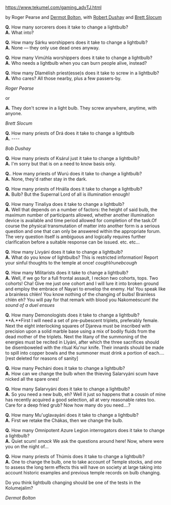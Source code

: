 https://www.tekumel.com/gaming_advTJ.html

by Roger Pearse and [Dermot Bolton](mailto:d.j.bolton@Bradford.ac.uk), with [Robert Dushay](mailto:rdushay@mindspring.com) and [Brett Slocum](mailto:slocum@io.com)

**Q.** How many sorcerers does it take to change a lightbulb?  
**A.** What into?

**Q.** How many Sárku worshippers does it take to change a lightbulb?  
**A.** None –– they only use dead ones anyway.

**Q.** How many Vimúhla worshippers does it take to change a lightbulb?  
**A.** Who needs a lightbulb when you can burn people alive, instead?

**Q.** How many Dlamélish priest(esse)s does it take to screw in a lightbulb?  
**A.** Who cares? All those nearby, plus a few passers-by.

_Roger Pearse_

or

**A.** They don't screw in a light bulb. They screw anywhere, anytime, with anyone.

_Brett Slocum_

**Q.** How many priests of Drá does it take to change a lightbulb  
**A.** ----

_Bob Dushay_

**Q.** How many priests of Ksárul just it take to change a lightbulb?  
**A.** I'm sorry but that is on a need to know basis only.

**Q.**. How many priests of Wurú does it take to change a lightbulb?  
**A.** None, they'd rather stay in the dark.

**Q.** How many priests of Hnálla does it take to change a lightbulb?  
**A.** Bulb? But the Supernal Lord of all is illumination enough!

**Q.** How many Tinaliya does it take to change a lightbulb?  
**A.** Well that depends on a number of factors: the height of said bulb, the maximum number of participants allowed, whether another illumination device is available and time period allowed for completion of the task.Of course the physical transmutation of matter into another form is a serious question and one that can only be answered within the appropriate forum. The very question itself is ambiguous and logically requires further clarification before a suitable response can be issued. etc. etc...

**Q.** How many Livyáni does it take to change a lightbulb?  
**A.** What do you know of lightbulbs? This is restricted information! Report your sinful thoughts to the temple at once! *coughVrunebcough*

**Q.** How many Militarists does it take to change a lightbulb?  
**A.** Well, if we go for a full frontal assault, I reckon two cohorts, tops. Two cohorts! Cha! Give me just one cohort and I will lure it into broken ground and employ the embrace of Nayari to envelop the enemy. Ha! You speak like a brainless chlén! You know nothing of the changing of bulbs! Brainless chlén eh? You will pay for that remark with blood you Nakomeéscum! *the sound of a duel ensues*

**Q.** How many Demonologists does it take to change a lightbulb?  
**A.**First I will need a set of pre-pubescent triplets, preferably female. Next the eight interlocking squares of Djareva must be inscribed with precision upon a solid marble base using a mix of bodily fluids from the dead mother of the triplets. Next the litany of the summoning of the energies must be recited in Llyáni, after which the three sacrifices should be disemboweled with the ritual Ku'nur knife. Their innards should be made to spill into copper bowls and the summoner must drink a portion of each.... [rest deleted for reasons of sanity]

**Q.** How many Pecháni does it take to change a lightbulb?  
**A.** How can we change the bulb when the thieving Salarvyáni scum have nicked all the spare ones!

**Q.** How many Salarvyáni does it take to change a lightbulb?  
**A.** So you need a new bulb, eh? Well it just so happens that a cousin of mine has recently acquired a good selection, all at very reasonable rates too. Care for a deep fried grub? Now how many do you need....?

**Q.** How many Mu'uglavayáni does it take to change a lightbulb?  
**A.** First we retake the Chákas, then we change the bulb.

**Q.** How many Omnipotent Azure Legion interrogators does it take to change a lightbulb?  
**A.** Quiet scum! *smack* We ask the questions around here! Now, where were you on the night of...

**Q.** How many priests of Thúmis does it take to change a lightbulb?  
**A.** One to change the bulb, one to take account of Temple stocks, and one to assess the long term effects this will have on society at large taking into account historic examples and previous temple records on bulb changing.

Do you think lightbulb changing should be one of the tests in the Kolumejalim?

_Dermot Bolton_